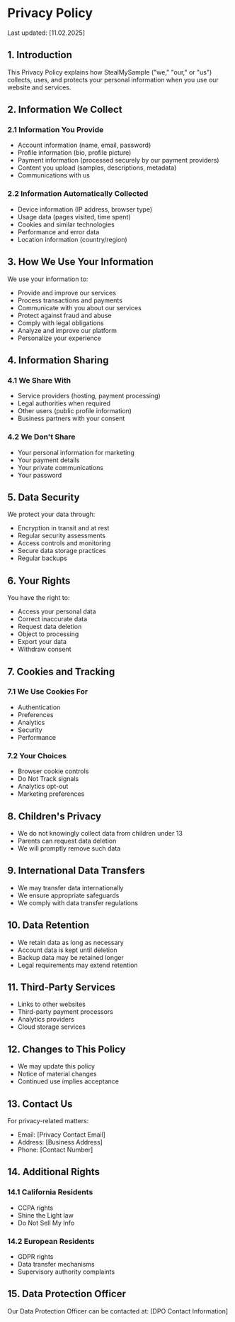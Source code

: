 # Privacy Policy

Last updated: [11.02.2025]

## 1. Introduction

This Privacy Policy explains how StealMySample ("we," "our," or "us") collects, uses, and protects your personal information when you use our website and services.

## 2. Information We Collect

### 2.1 Information You Provide
- Account information (name, email, password)
- Profile information (bio, profile picture)
- Payment information (processed securely by our payment providers)
- Content you upload (samples, descriptions, metadata)
- Communications with us

### 2.2 Information Automatically Collected
- Device information (IP address, browser type)
- Usage data (pages visited, time spent)
- Cookies and similar technologies
- Performance and error data
- Location information (country/region)

## 3. How We Use Your Information

We use your information to:
- Provide and improve our services
- Process transactions and payments
- Communicate with you about our services
- Protect against fraud and abuse
- Comply with legal obligations
- Analyze and improve our platform
- Personalize your experience

## 4. Information Sharing

### 4.1 We Share With
- Service providers (hosting, payment processing)
- Legal authorities when required
- Other users (public profile information)
- Business partners with your consent

### 4.2 We Don't Share
- Your personal information for marketing
- Your payment details
- Your private communications
- Your password

## 5. Data Security

We protect your data through:
- Encryption in transit and at rest
- Regular security assessments
- Access controls and monitoring
- Secure data storage practices
- Regular backups

## 6. Your Rights

You have the right to:
- Access your personal data
- Correct inaccurate data
- Request data deletion
- Object to processing
- Export your data
- Withdraw consent

## 7. Cookies and Tracking

### 7.1 We Use Cookies For
- Authentication
- Preferences
- Analytics
- Security
- Performance

### 7.2 Your Choices
- Browser cookie controls
- Do Not Track signals
- Analytics opt-out
- Marketing preferences

## 8. Children's Privacy

- We do not knowingly collect data from children under 13
- Parents can request data deletion
- We will promptly remove such data

## 9. International Data Transfers

- We may transfer data internationally
- We ensure appropriate safeguards
- We comply with data transfer regulations

## 10. Data Retention

- We retain data as long as necessary
- Account data is kept until deletion
- Backup data may be retained longer
- Legal requirements may extend retention

## 11. Third-Party Services

- Links to other websites
- Third-party payment processors
- Analytics providers
- Cloud storage services

## 12. Changes to This Policy

- We may update this policy
- Notice of material changes
- Continued use implies acceptance

## 13. Contact Us

For privacy-related matters:
- Email: [Privacy Contact Email]
- Address: [Business Address]
- Phone: [Contact Number]

## 14. Additional Rights

### 14.1 California Residents
- CCPA rights
- Shine the Light law
- Do Not Sell My Info

### 14.2 European Residents
- GDPR rights
- Data transfer mechanisms
- Supervisory authority complaints

## 15. Data Protection Officer

Our Data Protection Officer can be contacted at:
[DPO Contact Information] 